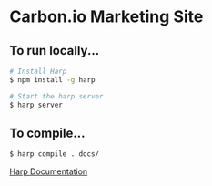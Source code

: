 
# Carbon.io Marketing Site

## To run locally...
```bash
# Install Harp
$ npm install -g harp

# Start the harp server
$ harp server
```

## To compile...
```bash
$ harp compile . docs/
```

[Harp Documentation](http://http://harpjs.com/)

